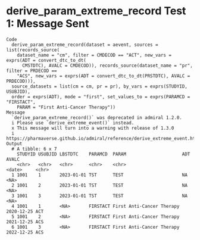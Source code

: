 # derive_param_extreme_record Test 1: Message Sent

    Code
      derive_param_extreme_record(dataset = aevent, sources = list(records_source(
        dataset_name = "cm", filter = CMDECOD == "ACT", new_vars = exprs(ADT = convert_dtc_to_dt(
          CMSTDTC), AVALC = CMDECOD)), records_source(dataset_name = "pr", filter = PRDECOD ==
        "ACS", new_vars = exprs(ADT = convert_dtc_to_dt(PRSTDTC), AVALC = PRDECOD))),
      source_datasets = list(cm = cm, pr = pr), by_vars = exprs(STUDYID, USUBJID),
      order = exprs(ADT), mode = "first", set_values_to = exprs(PARAMCD = "FIRSTACT",
        PARAM = "First Anti-Cancer Therapy"))
    Message
      `derive_param_extreme_record()` was deprecated in admiral 1.2.0.
      i Please use `derive_extreme_event()` instead.
      x This message will turn into a warning with release of 1.3.0
      i https://pharmaverse.github.io/admiral/reference/derive_extreme_event.html
    Output
      # A tibble: 6 x 7
        STUDYID USUBJID LBSTDTC    PARAMCD  PARAM                     ADT        AVALC
        <chr>   <chr>   <chr>      <chr>    <chr>                     <date>     <chr>
      1 1001    1       2023-01-01 TST      TEST                      NA         <NA> 
      2 1001    2       2023-01-01 TST      TEST                      NA         <NA> 
      3 1001    3       2023-01-01 TST      TEST                      NA         <NA> 
      4 1001    1       <NA>       FIRSTACT First Anti-Cancer Therapy 2020-12-25 ACT  
      5 1001    2       <NA>       FIRSTACT First Anti-Cancer Therapy 2021-12-25 ACS  
      6 1001    3       <NA>       FIRSTACT First Anti-Cancer Therapy 2022-12-25 ACS  

